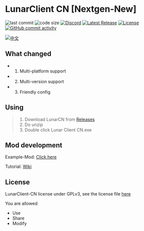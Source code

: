 # LunarClient CN [Nextgen-New]
![last commit](https://img.shields.io/github/last-commit/CubeWhyMC/LunarClient-CN)
![code size](https://img.shields.io/github/repo-size/CubeWhyMC/LunarClient-CN)
[![Discord](https://img.shields.io/discord/1047866655033802802.svg?label=&logo=discord&logoColor=ffffff&color=7389D8&labelColor=6A7EC2)](https://discord.gg/rCqCepgWJc)
[![Latest Release](https://img.shields.io/github/v/release/CubewhyMC/LunarClient-CN)](https://github.com/CubewhyMC/LunarClient-CN/release)
[![License](https://img.shields.io/github/license/CubewhyMC/LunarClient-CN)](https://github.com/CubewhyMC/LunarClient-CN/blob/master/LICENSE)
[![GitHub commit activity](https://img.shields.io/github/commit-activity/m/CubewhyMC/LunarClient-CN)](https://github.com/CubewhyMC/LunarClient-CN/actions)

[![中文](https://img.shields.io/badge/English-Readme-green?style=flat-square)](README.md)

## What changed

- 1. Multi-platform support
- 2. Multi-version support
- 3. Friendly config

## Using

>1. Download LunarCN from [Releases](https://github.com/CubeWhyMC/LunarClient-CN/releases)
>2. Do unzip
>3. Double click Lunar Client CN.exe

## Mod development

Example-Mod: [Click here](https://github.com/CubeWhyMC/LunarMod-Example)

Tutorial: [Wiki](https://github.com/CubeWhyMC/LunarClient-CN/wiki/LunarCN-mod-development)

## License

LunarClient-CN license under GPLv3, see the license file [here](LICENSE)

You are allowed

- Use
- Share
- Modify
